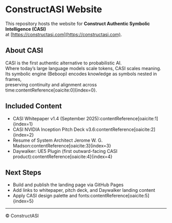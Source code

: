 # ConstructASI Website

This repository hosts the website for **Construct Authentic Symbolic Intelligence (CASI)**  
at [https://constructasi.com](https://constructasi.com).

## About CASI
CASI is the first authentic alternative to probabilistic AI.  
Where today’s large language models scale tokens, CASI scales meaning.  
Its symbolic engine (Beboop) encodes knowledge as symbols nested in frames,  
preserving continuity and alignment across time:contentReference[oaicite:0]{index=0}.

## Included Content
- CASI Whitepaper v1.4 (September 2025):contentReference[oaicite:1]{index=1}  
- CASI NVIDIA Inception Pitch Deck v3.6:contentReference[oaicite:2]{index=2}  
- Resume of System Architect Jerome W. G. Madson:contentReference[oaicite:3]{index=3}  
- Daywalker: UE5 Plugin (first outward-facing CASI product):contentReference[oaicite:4]{index=4}

## Next Steps
- Build and publish the landing page via GitHub Pages  
- Add links to whitepaper, pitch deck, and Daywalker landing content  
- Apply CASI design palette and fonts:contentReference[oaicite:5]{index=5}

---

© ConstructASI
